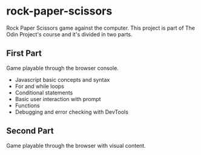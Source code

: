 # rock-paper-scissors

Rock Paper Scissors game against the computer. This project is part of The Odin Project's course and it's divided in two parts.

## First Part

Game playable through the browser console.

- Javascript basic concepts and syntax
- For and while loops
- Conditional statements
- Basic user interaction with prompt
- Functions
- Debugging and error checking with DevTools

## Second Part

Game playable through the browser with visual content.
